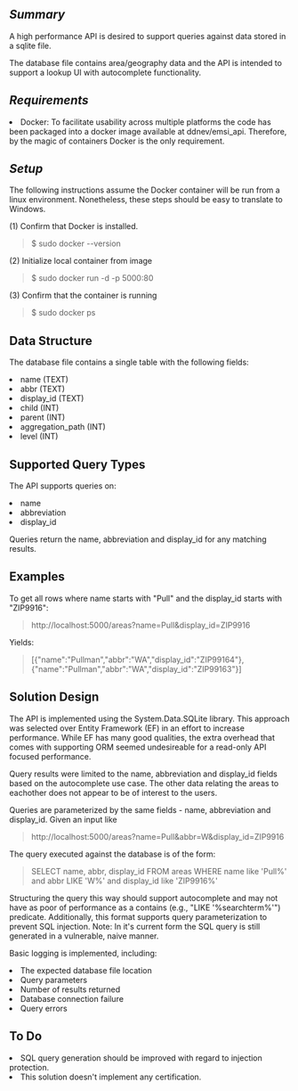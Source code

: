 ## _Summary_
A high performance API is desired to support queries against data stored in a sqlite file. 

The database file contains area/geography data and the API is intended to support a lookup UI with autocomplete functionality. 

## _Requirements_
<li> Docker: To facilitate usability across multiple platforms the code has been packaged into a docker image available at ddnev/emsi_api. Therefore, by the magic of containers Docker is the only requirement. 

## _Setup_
The following instructions assume the Docker container will be run from a linux environment. Nonetheless, these steps should be easy to translate to Windows. 
  
(1) Confirm that Docker is installed.
> $ sudo docker --version
  
(2) Initialize local container from image
> $ sudo docker run -d -p 5000:80
  
(3) Confirm that the container is running
> $ sudo docker ps

## Data Structure
The database file contains a single table with the following fields:
  <li> name (TEXT)
  <li> abbr (TEXT)
  <li> display_id (TEXT)
  <li> child (INT)
  <li> parent (INT)
  <li> aggregation_path (INT)
  <li> level (INT)
  
## Supported Query Types
The API supports queries on: 
    <li> name 
    <li> abbreviation
    <li> display_id
    
Queries return the name, abbreviation and display_id for any matching results.
      
## Examples
To get all rows where name starts with "Pull" and the display_id starts with "ZIP9916":
> http://localhost:5000/areas?name=Pull&display_id=ZIP9916
  
Yields:
>[{"name":"Pullman","abbr":"WA","display_id":"ZIP99164"},{"name":"Pullman","abbr":"WA","display_id":"ZIP99163"}]

## Solution Design
The API is implemented using the System.Data.SQLite library. This approach was selected over Entity Framework (EF) in an effort to increase performance. While EF has many good qualities, the extra overhead that comes with supporting ORM seemed undesireable for a read-only API focused performance.
      
Query results were limited to the name, abbreviation and display_id fields based on the autocomplete use case. The other data relating the areas to eachother does not appear to be of interest to the users.
      
Queries are parameterized by the same fields - name, abbreviation and display_id. Given an input like  
> http://localhost:5000/areas?name=Pull&abbr=W&display_id=ZIP9916  
      
The query executed against the database is of the form:  
> SELECT name, abbr, display_id FROM areas WHERE name like 'Pull%' and abbr LIKE 'W%' and display_id like 'ZIP9916%'  
      
Structuring the query this way should support autocomplete and may not have as poor of performance as a contains (e.g., "LIKE '%searchterm%'") predicate. Additionally, this format supports query parameterization to prevent SQL injection. Note: In it's current form the SQL query is still generated in a vulnerable, naive manner.  
      
Basic logging is implemented, including:
      <li> The expected database file location
      <li> Query parameters
      <li> Number of results returned
      <li> Database connection failure
      <li> Query errors
        
## To Do
<li> SQL query generation should be improved with regard to injection protection.
<li> This solution doesn't implement any certification. 
        

    
